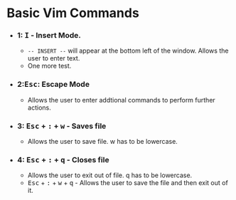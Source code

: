 # Basic Vim Commands

* ### 1: <kbd>I</kbd> - Insert Mode.
	* `-- INSERT --` will appear at the bottom left of the window. Allows the user to enter text. 
	* One more test.
* ### 2:<kbd>Esc</kbd>: Escape Mode
	* Allows the user to enter addtional commands to perform further actions.
* ### 3: <kbd>Esc</kbd> + <kbd>:</kbd> + <kbd>w</kbd> - Saves file
	* Allows the user to save file. w has to be lowercase.
* ### 4: <kbd>Esc</kbd> + <kbd>:</kbd> + <kbd>q</kbd> - Closes file
	* Allows the user to exit out of file. q has to be lowercase.
	* <kbd>Esc</kbd> + <kbd>:</kbd> + <kbd>w</kbd> + <kbd>q</kbd> - Allows the user to save the file and then exit out of it.

